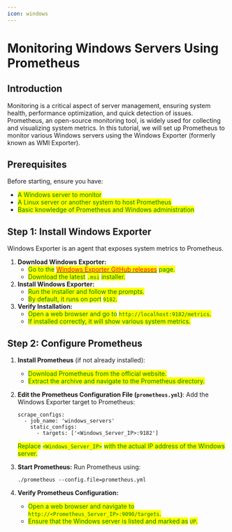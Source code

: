 ```yaml
---
icon: windows
---
```


# Monitoring Windows Servers Using Prometheus

## Introduction

Monitoring is a critical aspect of server management, ensuring system health, performance optimization, and quick detection of issues. Prometheus, an open-source monitoring tool, is widely used for collecting and visualizing system metrics. In this tutorial, we will set up Prometheus to monitor various Windows servers using the Windows Exporter (formerly known as WMI Exporter).

## Prerequisites

Before starting, ensure you have:

* <mark style="color:green;">A Windows server to monitor</mark>
* <mark style="color:green;">A Linux server or another system to host Prometheus</mark>
* <mark style="color:green;">Basic knowledge of Prometheus and Windows administration</mark>

## Step 1: Install Windows Exporter

Windows Exporter is an agent that exposes system metrics to Prometheus.

1. **Download Windows Exporter:**
   * <mark style="color:green;">Go to the</mark> [<mark style="color:red;">Windows Exporter GitHub releases</mark>](https://github.com/prometheus-community/windows_exporter/releases) <mark style="color:green;">page.</mark>
   * <mark style="color:green;">Download the latest</mark> <mark style="color:green;"></mark><mark style="color:green;">`.msi`</mark> <mark style="color:green;"></mark><mark style="color:green;">installer.</mark>
2. **Install Windows Exporter:**
   * <mark style="color:green;">Run the installer and follow the prompts.</mark>
   * <mark style="color:green;">By default, it runs on port</mark> <mark style="color:green;"></mark><mark style="color:green;">`9182`</mark><mark style="color:green;">.</mark>
3. **Verify Installation:**
   * <mark style="color:green;">Open a web browser and go to</mark> <mark style="color:green;"></mark><mark style="color:green;">`http://localhost:9182/metrics`</mark><mark style="color:green;">.</mark>
   * <mark style="color:green;">If installed correctly, it will show various system metrics.</mark>

## Step 2: Configure Prometheus

1. **Install Prometheus** (if not already installed):
   * <mark style="color:green;">Download Prometheus from the official website.</mark>
   * <mark style="color:green;">Extract the archive and navigate to the Prometheus directory.</mark>
2.  **Edit the Prometheus Configuration File (`prometheus.yml`)**: Add the Windows Exporter target to Prometheus:

    ```
    scrape_configs:
      - job_name: 'windows_servers'
        static_configs:
          - targets: ['<Windows_Server_IP>:9182']
    ```

    <mark style="color:green;">Replace</mark> <mark style="color:green;"></mark><mark style="color:green;">`<Windows_Server_IP>`</mark> <mark style="color:green;"></mark><mark style="color:green;">with the actual IP address of the Windows server.</mark>
3.  **Start Prometheus:** Run Prometheus using:

    ```
    ./prometheus --config.file=prometheus.yml
    ```
4. **Verify Prometheus Configuration:**
   * <mark style="color:green;">Open a web browser and navigate to</mark> <mark style="color:green;"></mark><mark style="color:green;">`http://<Prometheus_Server_IP>:9090/targets`</mark><mark style="color:green;">.</mark>
   * <mark style="color:green;">Ensure that the Windows server is listed and marked as</mark> <mark style="color:green;"></mark><mark style="color:green;">`UP`</mark><mark style="color:green;">.</mark>

